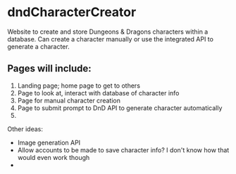 # dndCharacterCreator
Website to create and store Dungeons &amp; Dragons characters within a database. Can create a character manually or use the integrated API to generate a character.

## Pages will include:
1. Landing page; home page to get to others
2. Page to look at, interact with database of character info
3. Page for manual character creation
4. Page to submit prompt to DnD API to generate character automatically
5. 

Other ideas:
- Image generation API
- Allow accounts to be made to save character info? I don't know how that would even work though
- 
